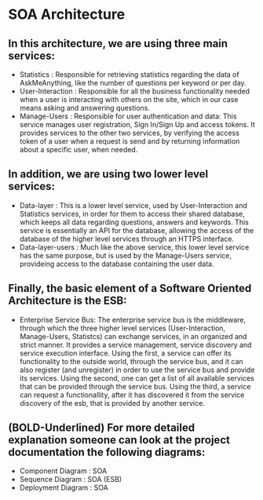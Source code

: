 # SOA Architecture

## In this architecture, we are using three main services:
 
* Statistics : Responsible for retrieving statistics regarding the data of AskMeAnything, like the number of questions per keyword or per day.
* User-Interaction : Responsible for all the business functionality needed when a user is interacting with others on the site, which in our case
means asking and answering questions.
* Manage-Users : Responsible for user authentication and data: This service  manages user registration, Sign In/Sign Up and access tokens.
It provides services to the other two services, by verifying the access token of a user when a request is send and by returning information 
about a specific user, when needed.

## In addition, we are using two lower level services: 

* Data-layer : This is a lower level service, used by User-Interaction and Statistics services, in order for them to access their shared database,
which keeps all data regarding questions, answers and keywords. This service is essentially an API for the database, allowing the access of
the database of the higher level services through an HTTPS interface.
* Data-layer-users : Much like the above service, this lower level service has the same purpose, but is used by the Manage-Users service, provideing
access to the database containing the user data. 

## Finally, the basic element of a Software Oriented Architecture is the ESB:

* Enterprise Service Bus: The enterprise service bus is the middleware, through which the three higher level services (User-Interaction,
Manage-Users, Statistcs) can exchange services, in an organized and strict manner. It provides a service management, service discovery and service
execution interface. Using the first, a service can offer its functionality to the outside world, through the service bus, and it can also register (and unregister) in order to use the service bus and provide its services. Using the second,
one can get a list of all available services that can be provided through the service bus. Using the third, a service can request a functionallity, after it has discovered it from the service discovery of the esb, that is provided by another service.

## (BOLD-Underlined) For more detailed explanation someone can look at the project documentation the following diagrams:
* Component Diagram : SOA
* Sequence Diagram : SOA (ESB)
* Deployment Diagram : SOA
